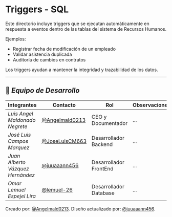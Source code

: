 # Triggers - SQL

Este directorio incluye triggers que se ejecutan automáticamente en respuesta a eventos dentro de las tablas del sistema de Recursos Humanos.

Ejemplos:
- Registrar fecha de modificación de un empleado
- Validar asistencia duplicada
- Auditoría de cambios en contratos

Los triggers ayudan a mantener la integridad y trazabilidad de los datos.

--- 

## 👥 *Equipo de Desarrollo*

| Integrantes                   | Contacto                                                   | Rol                      | Observaciones |
| ----------------------------- | ---------------------------------------------------------- | ------------------------ | ------------- |
| *Luis Angel Maldonado Negrete*    | [@Angelmald0213](https://github.com/Angelmald0213)                     | CEO y Documentador | ...           |
| *José Luis Campos Marquez* | [@JoseLuisCM663](https://github.com/JoseLuisCM663)             | Desarrollador Backend             | ...           |
| *Juan Alberto Vázquez Hernández*   | [@juuaaann456](https://github.com/MRVargas19)               | Desarrollador FrontEnd             | ...           |
| *Omar Lemuel Espejel Lira* | [@lemuel-26](https://github.com/lemuel-26) | Desarrollador Database   | ...           |


Creado por: [@Angelmald0213](https://github.com/Angelmald0213).
Diseño actualizado por: [@juuaaann456](https://github.com/juuaaann456). 
